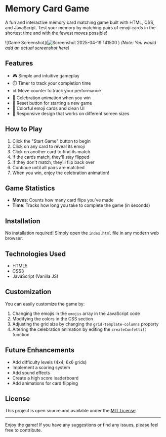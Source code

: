 # Memory Card Game

A fun and interactive memory card matching game built with HTML, CSS, and JavaScript. Test your memory by matching pairs of emoji cards in the shortest time and with the fewest moves possible!

![Game Screenshot](![Screenshot 2025-04-19 141500](https://github.com/user-attachments/assets/2ed72490-f5d8-445d-819c-287e1d349b0a)
) *(Note: You would add an actual screenshot here)*

## Features

- 🎮 Simple and intuitive gameplay
- ⏱️ Timer to track your completion time
- 📊 Move counter to track your performance
- 🎉 Celebration animation when you win
- 🔄 Reset button for starting a new game
- 🎨 Colorful emoji cards and clean UI
- 📱 Responsive design that works on different screen sizes

## How to Play

1. Click the "Start Game" button to begin
2. Click on any card to reveal its emoji
3. Click on another card to find its match
4. If the cards match, they'll stay flipped
5. If they don't match, they'll flip back over
6. Continue until all pairs are matched
7. When you win, enjoy the celebration animation!

## Game Statistics

- **Moves**: Counts how many card flips you've made
- **Time**: Tracks how long you take to complete the game (in seconds)

## Installation

No installation required! Simply open the `index.html` file in any modern web browser.

## Technologies Used

- HTML5
- CSS3
- JavaScript (Vanilla JS)

## Customization

You can easily customize the game by:

1. Changing the emojis in the `emojis` array in the JavaScript code
2. Modifying the colors in the CSS section
3. Adjusting the grid size by changing the `grid-template-columns` property
4. Altering the celebration animation by editing the `createConfetti()` function

## Future Enhancements

- Add difficulty levels (4x4, 6x6 grids)
- Implement a scoring system
- Add sound effects
- Create a high score leaderboard
- Add animations for card flipping

## License

This project is open source and available under the [MIT License](LICENSE).

---

Enjoy the game! If you have any suggestions or find any issues, please feel free to contribute.
